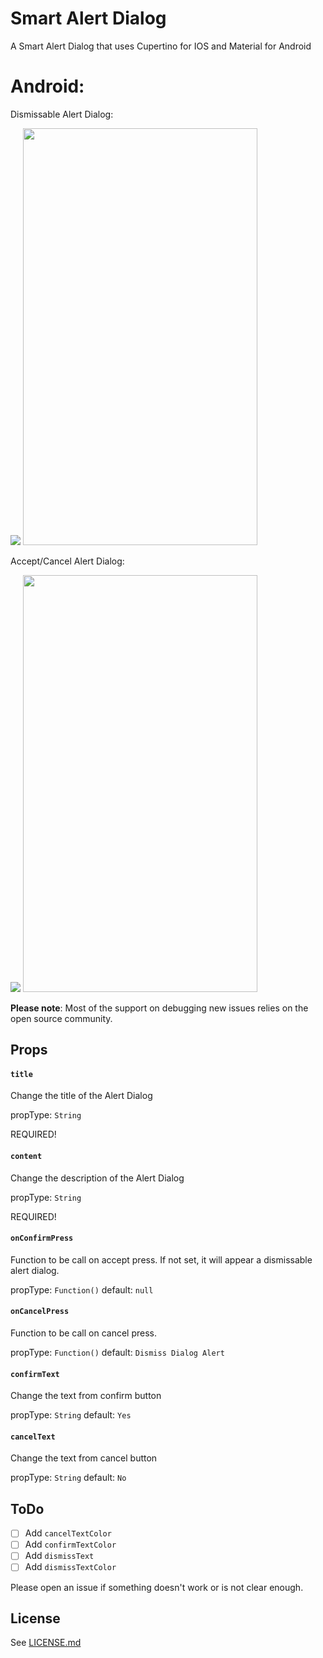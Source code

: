 # Smart Alert Dialog 

A Smart Alert Dialog that uses Cupertino for IOS and Material for Android

# Android:

Dismissable Alert Dialog:

![](/https://i.imgur.com/6P0K1l5.png)
<img src="https://i.imgur.com/6P0K1l5.png"  width="375" height="667">

Accept/Cancel Alert Dialog:

![](/https://i.imgur.com/ApKecci.png)
<img src="https://i.imgur.com/ApKecci.png"  width="375" height="667">

**Please note**: Most of the support on debugging new issues relies on the open source community.

## Props

#### `title`

Change the title of the Alert Dialog

propType: `String`

REQUIRED!

#### `content`

Change the description of the Alert Dialog

propType: `String`

REQUIRED!

#### `onConfirmPress`

Function to be call on accept press. If not set, it will appear a dismissable alert dialog.

propType: `Function()`
default: `null`

#### `onCancelPress`

Function to be call on cancel press.

propType: `Function()`
default: `Dismiss Dialog Alert`


#### `confirmText`

Change the text from confirm button

propType: `String`
default: `Yes`


#### `cancelText`
Change the text from cancel button

propType: `String`
default: `No`

## ToDo
- [ ] Add `cancelTextColor`
- [ ] Add `confirmTextColor`
- [ ] Add `dismissText`
- [ ] Add `dismissTextColor`

Please open an issue if something doesn't work or is not clear enough.

## License

See [LICENSE.md](LICENSE.md)
